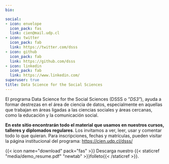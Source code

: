 ```yaml
---
bio: 

social:
- icon: envelope
  icon_pack: fas
  link: cien@mail.udp.cl
- icon: twitter
  icon_pack: fab
  link: https://twitter.com/dsss
- icon: github
  icon_pack: fab
  link: https://github.com/dsss
- icon: linkedin
  icon_pack: fab
  link: https://www.linkedin.com/
superuser: true
title: Data Science for the Social Sciences
---
```


El programa Data Science for the Social Sciences (DSSS o *"DS3"*), ayuda a formar destrezas en el área de ciencia de datos, especialmente en aquellas que trabajan en áreas ligadas a las ciencias sociales y áreas cercanas, como la educación y la comunicación social. 

**En este sitio encontrarán todo el material que usamos en nuestros cursos, talleres y diplomados regulares**. Los invitamos a ver, leer, usar y comentar todo lo que quieran. Para inscripciones, fechas y matrículas, pueden visitar la página institucional del programa: https://cien.udp.cl/dsss/ 

{{< icon name="download" pack="fas" >}} Descarga nuestro {{< staticref "media/demo_resume.pdf" "newtab" >}}folleto{{< /staticref >}}.
